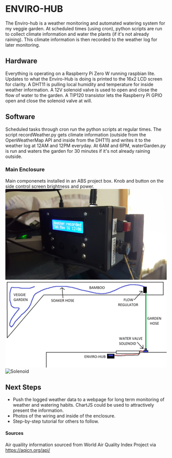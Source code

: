 # ENVIRO-HUB
The Enviro-hub is a weather monitoring and automated watering system for my veggie garden. At scheduled times (using cron), python scripts are run to collect climate information and water the plants (if it's not already raining). This climate information is then recorded to the weather log for later monitoring.

## Hardware
Everything is operating on a Raspberry Pi Zero W running raspbian lite. Updates to what the Enviro-Hub is doing is printed to the 16x2 LCD screen for clarity. A DHT11 is pulling local humidity and temperature for inside weather information. A 12V solenoid valve is used to open and close the flow of water to the garden. A TIP120 transistor lets the Raspberry Pi GPIO open and close the solenoid valve at will.

## Software
Scheduled tasks through cron run the python scripts at regular times. The script recordWeather.py gets climate information (outside from the OpenWeatherMap API and inside from the DHT11) and writes it to the weather log at 12AM and 12PM everyday. At 6AM and 6PM, waterGarden.py is run and waters the garden for 30 minutes if it's not already raining outside.

### Main Enclosure
Main componenets installed in an ABS project box. Knob and button on the side control screen brightness and power.
![Enclosure](/images/Enclosure.jpg)
![Layout](/images/Layout.jpg)
![Solenoid](/images/Solenoid.jpg)

## Next Steps
- Push the logged weather data to a webpage for long term monitoring of weather and watering habits. ChartJS could be used to attractively present the information.
- Photos of the wiring and inside of the enclosure.
- Step-by-step tutorial for others to follow.

#### Sources
Air quaility information sourced from World Air Quality Index Project via https://aqicn.org/api/
